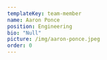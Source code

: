 ```yaml
---
templateKey: team-member
name: Aaron Ponce
position: Engineering
bio: "Null"
picture: /img/aaron-ponce.jpeg
order: 0
---
```

